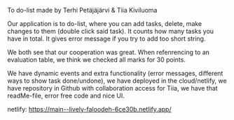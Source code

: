 To do-list made by Terhi Petäjäjärvi & Tiia Kiviluoma

Our application is to do-list, where you can add tasks, delete, make changes to them (double click said task).
It counts how many tasks you have in total.
It gives error message if you try to add too short string.

We both see that our cooperation was great.
When refenrencing to an evaluation table, we think we checked all marks for 30 points.

We have dynamic events and extra functionality (error messages, different ways to show task done/undone),
we have deployed in the cloud/netlify, we have repository in Github with collaboration access for Tiia,
we have that readMe-file, error free code and nice UI.

netlify: https://main--lively-faloodeh-6ce30b.netlify.app/

